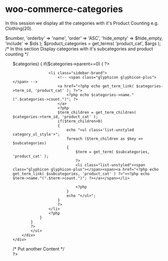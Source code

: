 # woo-commerce-categories
In this session we display all the categories with it's Product Counting e.g. Clothing(20).
<?PHP
  $args = array(
	'number'     => $number,
	'orderby'    => 'name',
	'order'      => 'ASC',
	'hide_empty' => $hide_empty,
	'include'    => $ids
	);

$product_categories = get_terms( 'product_cat', $args );
<div  class="container">
	<div class="col-md-2 text-left bg-danger">
  /* In this section Display categories with it's subcategories and product counting  */
		<div class="row">
			<ul class="list-group list-unstyled">
			<?php foreach ($product_categories as $key => $categories)
			{
				if($categories->parent==0)
				{
					?>
					<li class="sidebar-brand">
	                    <!-- <span class="glyphicon glyphicon-plus"></span> -->
	                    <a href="<?php echo get_term_link( $categories->term_id, 'product_cat' ); ?>">
	                        <?php echo $categories->name." (".$categories->count.")"; ?>
	                    </a>
	                    <?php
	                    $term_children = get_term_children( $categories->term_id, 'product_cat' );
	                   	if($term_children>0)
	                   	{
	                   		echo "<ul class='list-unstyled category_ul_style'>";
	                   		foreach ($term_children as $key => $subcategories)
	                   		{
	                   			$term = get_term( $subcategories, 'product_cat' );
	                   			?>
	                   			<li class="list-unstyled"><span class="glyphicon glyphicon-plus"></span><span><a href="<?php echo get_term_link( $subcategories, 'product_cat' ) ?>"><?php echo $term->name."(".$term->count.")"; ?></a></span></li>
	                   			
	                   			<?php
	                   		}
	                   		echo "</ul>";
	                   	}
	                    ?>
	                </li>
	                <?php
				}
			} 
			?>
			</ul>
		</div>
	</div>
<div class="col-md-9">
/* Put another Content  */
</div>
?>
